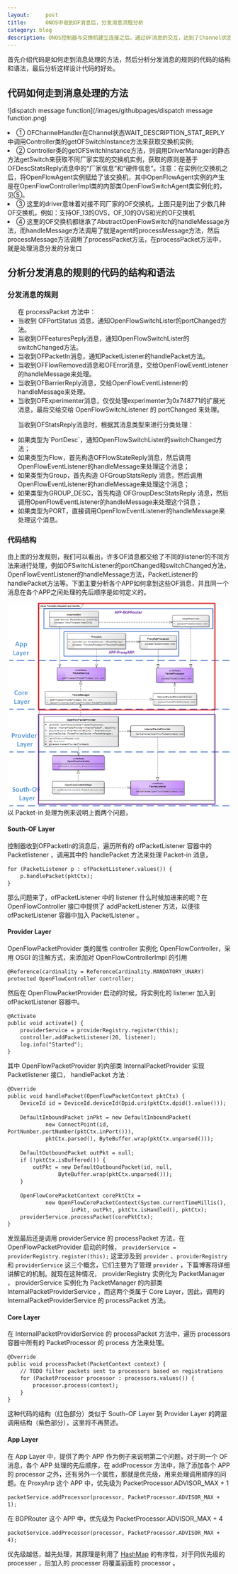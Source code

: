 ```yaml
---
layout:     post
title:      ONOS中收到OF消息后，分发消息流程分析
category: blog
description: ONOS控制器与交换机建立连接之后，通过OF消息的交互，达到了Channel状态机的稳定状态，这时候收到OF消息之后，将分发消息到各个模块处理。
---
```


首先介绍代码是如何走到消息处理的方法，然后分析分发消息的规则的代码的结构和语法，最后分析这样设计代码的好处。

## 代码如何走到消息处理的方法

![dispatch message function](/images/githubpages/dispatch message function.png)

<li>① OFChannelHandler在Channel状态WAIT_DESCRIPTION_STAT_REPLY中调用Controller类的getOFSwitchInstance方法来获取交换机实例;</li>
<li>② Controller类的getOFSwitchInstance方法，则调用DriverManager的静态方法getSwitch来获取不同厂家实现的交换机实例，获取的原则是基于OFDescStatsReply消息中的“厂家信息”和“硬件信息”。注意：在实例化交换机之后，将OpenFlowAgent实例赋给了该交换机，其中OpenFlowAgent实例的产生是在OpenFlowControllerImpl类的内部类OpenFlowSwitchAgent类实例化的，见⑤。</li>
<li>③ 这里的driver意味着对接不同厂家的OF交换机，上图只是列出了少数几种OF交换机，例如：支持OF_13的OVS，OF_10的OVS和光的OF交换机</li>
<li>④ 这里的OF交换机都继承了AbstractOpenFlowSwitch的handleMessage方法，而handleMessage方法调用了就是agent的processMessage方法，然后processMessage方法调用了processPacket方法，在processPacket方法中，就是处理消息分发的分发口</li>

## 分析分发消息的规则的代码的结构和语法
### 分发消息的规则
<ul> 在 processPacket 方法中：
<li>当收到 OFPortStatus 消息，通知OpenFlowSwitchLister的portChanged方法。</li>
<li>当收到OFFeaturesPeply消息，通知OpenFlowSwitchLister的switchChanged方法。</li>
<li>当收到OFPacketIn消息，通知PacketListener的handlePacket方法。</li>
<li>当收到OFFlowRemoved消息和OFError消息，交给OpenFlowEventListener的handleMessage来处理。</li>
<li>当收到OFBarrierReply消息，交给OpenFlowEventListener的handleMessage来处理。</li>
<li>当收到OFExperimenter消息，仅仅处理experimenter为0x748771的扩展光消息，最后交给交给 OpenFlowSwitchListener 的 portChanged 来处理。</li>   

当收到OFStatsReply消息时，根据其消息类型来进行分类处理：

<li>如果类型为`PortDesc`，通知OpenFlowSwitchLister的switchChanged方法；</li>
<li>如果类型为Flow，首先构造OFFlowStateReply消息，然后调用OpenFlowEventListener的handleMessage来处理这个消息；</li>
<li>如果类型为Group，首先构造 OFGroupStatsReply 消息，然后调用OpenFlowEventListener的handleMessage来处理这个消息；</li>
<li>如果类型为GROUP_DESC，首先构造 OFGroupDescStatsReply 消息，然后调用OpenFlowEventListener的handleMessage来处理这个消息；</li>
<li>如果类型为PORT，直接调用OpenFlowEventListener的handleMessage来处理这个消息。</li>
</ul>

### 代码结构
由上面的分发规则，我们可以看出，许多OF消息都交给了不同的listener的不同方法来进行处理，例如OFSwitchListener的portChanged和switchChanged方法，OpenFlowEventListener的handleMessage方法，PacketListener的handlePacket方法等。下面主要分析各个APP如何拿到这些OF消息，并且同一个消息在各个APP之间处理的先后顺序是如何定义的。

![packet-in-from-south-to-app](/images/githubpages/packet-in-from-south-to-app.png)
以 Packet-in 处理为例来说明上面两个问题，

#### South-OF Layer 
控制器收到OFPacketIn的消息后，遍历所有的 ofPacketListener 容器中的 Packetlistener ，调用其中的 handlePacket 方法来处理 Packet-in 消息，

    for (PacketListener p : ofPacketListener.values()) {
        p.handlePacket(pktCtx);
    }
那么问题来了，ofPacketListener 中的 listener 什么时候加进来的呢？在 OpenFlowController 接口中提供了 addPacketListener 方法，以便往 ofPacketListener 容器中加入 PacketListener 。

#### Provider Layer 
OpenFlowPacketProvider 类的属性 controller 实例化 OpenFlowController，采用 OSGI 的注解方式，来添加对 OpenFlowControllerImpl 的引用

    @Reference(cardinality = ReferenceCardinality.MANDATORY_UNARY)
    protected OpenFlowController controller;
然后在 OpenFlowPacketProvider 启动的时候，将实例化的 listener 加入到 ofPacketListener 容器中。

    @Activate
    public void activate() {
        providerService = providerRegistry.register(this);
        controller.addPacketListener(20, listener);
        log.info("Started");
    }
其中 OpenFlowPacketProvider 的内部类 InternalPacketProvider 实现 Packetlistener 接口， handlePacket 方法：

    @Override
    public void handlePacket(OpenFlowPacketContext pktCtx) {
        DeviceId id = DeviceId.deviceId(Dpid.uri(pktCtx.dpid().value()));

        DefaultInboundPacket inPkt = new DefaultInboundPacket(
                new ConnectPoint(id, PortNumber.portNumber(pktCtx.inPort())),
                pktCtx.parsed(), ByteBuffer.wrap(pktCtx.unparsed()));

        DefaultOutboundPacket outPkt = null;
        if (!pktCtx.isBuffered()) {
            outPkt = new DefaultOutboundPacket(id, null,
                    ByteBuffer.wrap(pktCtx.unparsed()));
        }

        OpenFlowCorePacketContext corePktCtx =
                new OpenFlowCorePacketContext(System.currentTimeMillis(),
                        inPkt, outPkt, pktCtx.isHandled(), pktCtx);
        providerService.processPacket(corePktCtx);
    }
发现最后还是调用 providerService 的 processPacket 方法，在 OpenFlowPacketProvider 启动的时候， `providerService = providerRegistry.register(this);` 这里涉及到 `provider` 、`providerRegistry` 和 `providerService` 这三个概念，它们主要为了管理 `provider` ，下篇博客将详细讲解它的机制。就现在这种情况， providerRegistry 实例化为 PacketManager ， providerService 实例化为 PacketManager 的内部类 InternalPacketProviderService ，而这两个类属于 Core Layer，因此，调用的 InternalPacketProviderService 的 processPacket 方法。

#### Core Layer
在 InternalPacketProviderService 的 processPacket 方法中，遍历 processors 容器中所有的 PacketProcessor 的 process 方法来处理。

    @Override
    public void processPacket(PacketContext context) {
        // TODO filter packets sent to processors based on registrations
        for (PacketProcessor processor : processors.values()) {
            processor.process(context);
        }
    }
这种代码的结构（红色部分）类似于 South-OF Layer 到 Provider Layer 的跨层调用结构（紫色部分），这里将不再赘述。

#### App Layer
在 App Layer 中，提供了两个 APP 作为例子来说明第二个问题，对于同一个 OF 消息，各个 APP 处理的先后顺序，在 addProcessor 方法中，除了添加各个 APP 的 processor 之外，还有另外一个属性，那就是优先级，用来处理调用顺序的问题。在 ProxyArp 这个 APP 中，优先级为 PacketProcessor.ADVISOR_MAX + 1 

    packetService.addProcessor(processor, PacketProcessor.ADVISOR_MAX + 1);
在 BGPRouter 这个 APP 中，优先级为 PacketProcessor.ADVISOR_MAX + 4

    packetService.addProcessor(processor, PacketProcessor.ADVISOR_MAX + 4);
优先级越低，越先处理，其原理是利用了 [HashMap][] 的有序性，对于同优先级的 processer ，后加入的 processer 将覆盖前面的 processor 。




[HashMap]:http://stackoverflow.com/questions/24372257/implementing-priority-queue-using-hashmap "HashMap"

